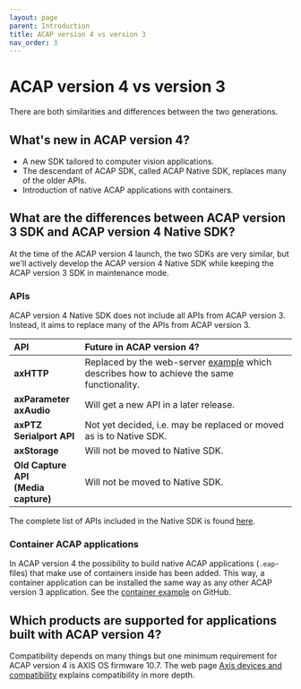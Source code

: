 ```yaml
---
layout: page
parent: Introduction
title: ACAP version 4 vs version 3
nav_order: 3
---
```


# ACAP version 4 vs version 3

There are both similarities and differences between the two generations.

## What's new in ACAP version 4?

* A new SDK tailored to computer vision applications.
* The descendant of ACAP SDK, called ACAP Native SDK, replaces many of the
  older APIs.
* Introduction of native ACAP applications with containers.

## What are the differences between ACAP version 3 SDK and ACAP version 4 Native SDK?

At the time of the ACAP version 4 launch, the two SDKs are very similar, but we'll
actively develop the ACAP version 4 Native SDK while keeping the ACAP version 3 SDK in maintenance mode.

### APIs

ACAP version 4 Native SDK does not include all APIs from ACAP version 3. Instead, it aims to
replace many of the APIs from ACAP version 3.

| API | Future in ACAP version 4? |
| :-- | :-- |
| **axHTTP** | Replaced by the web-server [example](https://github.com/AxisCommunications/acap-native-sdk-examples/tree/main/web-server) which describes how to achieve the same functionality. |
| **axParameter**<br>**axAudio** | Will get a new API in a later release. |
| **axPTZ**<br>**Serialport API** | Not yet decided, i.e. may be replaced or moved as is to Native SDK. |
| **axStorage**| Will not be moved to Native SDK. |
| **Old Capture API<br>(Media capture)** | Will not be moved to Native SDK. |

The complete list of APIs included in the Native SDK is found
[here](../api/native-sdk-api).

### Container ACAP applications

In ACAP version 4 the possibility to build native ACAP applications (`.eap`-files) that
make use of containers inside has been added. This way, a container application
can be installed the same way as any other ACAP version 3 application. See the
[container
example](https://github.com/AxisCommunications/acap-native-sdk-examples/tree/main/container-example)
on GitHub.

## Which products are supported for applications built with ACAP version 4?

Compatibility depends on many things but one minimum requirement for ACAP version 4 is
AXIS OS firmware 10.7. The web page [Axis devices and
compatibility](../axis-devices-and-compatibility) explains compatibility in more depth.

